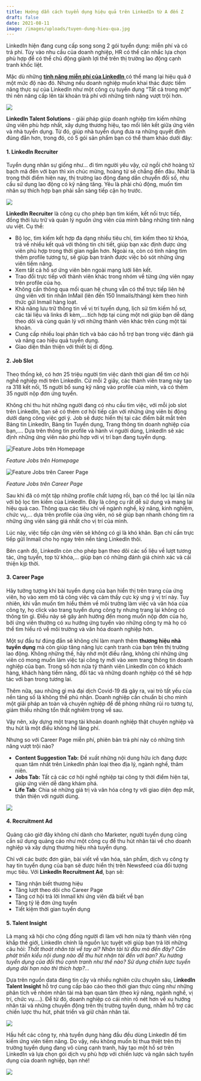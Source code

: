 ```yaml
---
title: Hướng dẫn cách tuyển dụng hiệu quả trên LinkedIn từ A đến Z
draft: false
date: 2021-08-11
image: /images/uploads/tuyen-dung-hieu-qua.jpg
---
```

LinkedIn hiện đang cung cấp song song 2 gói tuyển dụng: miễn phí và có trả phí. Tùy vào nhu cầu của doanh nghiệp, HR có thể cân nhắc lựa chọn phù hợp để có thể chủ động giành lợi thế trên thị trường lao động cạnh tranh khốc liệt.

Mặc dù những [**tính năng miễn phí của LinkedIn** ](https://business.anphabe.com/post/2021-05-25-tuy%E1%BB%83n-d%E1%BB%A5ng-kh%C3%B4ng-c%C3%B2n-kh%C3%B3-v%C3%AC-%C4%91%C3%A3-c%C3%B3-linkedin/)có thể mang lại hiệu quả ở một mức độ nào đó. Nhưng nếu doanh nghiệp muốn khai thác được tiềm năng thực sự của LinkedIn như một công cụ tuyển dụng “Tất cả trong một” thì nên nâng cấp lên tài khoản trả phí với những tính năng vượt trội hơn. 

![](/images/uploads/thumb.png)

**LinkedIn Talent Solutions** - giải pháp giúp doanh nghiệp tìm kiếm những ứng viên phù hợp nhất, xây dựng thương hiệu, tạo mối liên kết giữa ứng viên và nhà tuyển dụng. Từ đó, giúp nhà tuyển dụng đưa ra những quyết định đúng đắn hơn, trong đó, có 5 gói sản phẩm bạn có thể tham khảo dưới đây:

#### **1. LinkedIn Recruiter**

Tuyển dụng nhân sự giống như… đi tìm người yêu vậy, cứ ngồi chờ hoàng tử bạch mã đến với bạn thì xin chúc mừng, hoàng tử sẽ chẳng đến đâu. Nhất là trong thời điểm hiện nay, thị trường lao động đang dần chuyển đổi số, nhu cầu sử dụng lao động có kỹ năng tăng. Yêu là phải chủ động, muốn tìm nhân sự thích hợp bạn phải sẵn sàng tiếp cận họ trước.

![](/images/uploads/1.png)

**LinkedIn Recruiter** là công cụ cho phép bạn tìm kiếm, kết nối trực tiếp, đồng thời lưu trữ và quản lý nguồn ứng viên của mình bằng những tính năng ưu việt. Cụ thể:

* Bộ lọc, tìm kiếm kết hợp đa dạng nhiều tiêu chí, tìm kiếm theo từ khóa, trả về nhiều kết quả với thông tin chi tiết, giúp bạn xác định được ứng viên phù hợp trong thời gian ngắn hơn. Ngoài ra, còn có tính năng tìm thêm profile tương tự, sẽ giúp bạn tránh được việc bỏ sót những ứng viên tiềm năng.
* Xem tất cả hồ sơ ứng viên bên ngoài mạng lưới liên kết.
* Trao đổi trực tiếp với thành viên khác trong nhóm về từng ứng viên ngay trên profile của họ.
* Không cần thông qua mối quan hệ chung vẫn có thể trực tiếp liên hệ ứng viên với tin nhắn InMail (lên đến 150 Inmails/tháng) kèm theo hình thức gửi Inmail hàng loạt.
* Khả năng lưu trữ thông tin về vị trí tuyển dụng, lịch sử tìm kiếm hồ sơ, các tài liệu và links đi kèm,….tích hợp tại cùng một nơi giúp bạn dễ dàng theo dõi và cùng quản lý với những thành viên khác trên cùng một tài khoản.
* Cung cấp nhiều loại phân tích và báo cáo hỗ trợ bạn trong việc đánh giá và nâng cao hiệu quả tuyển dụng.
* Giao diện thân thiện với thiết bị di động.

#### **2. Job Slot**

Theo thống kê, có hơn 25 triệu người tìm việc dành thời gian để tìm cơ hội nghề nghiệp mới trên LinkedIn. Cứ mỗi 2 giây, các thành viên trang này tạo ra 318 kết nối, 15 người bổ sung kỹ năng vào profile của mình, và có thêm 35 người nộp đơn ứng tuyển. 

Không chỉ thu hút những người đang có nhu cầu tìm việc, với mỗi job slot trên LinkedIn, bạn sẽ có thêm cơ hội tiếp cận với những ứng viên bị động dưới dạng công việc gợi ý. Job sẽ được hiển thị tại các điểm bắt mắt trên Bảng tin LinkedIn, Bảng tin Tuyển dụng, Trang thông tin doanh nghiệp của bạn,.... Dựa trên thông tin profile và hành vi người dùng, LinkedIn sẽ xác định những ứng viên nào phù hợp với vị trí bạn đang tuyển dụng. 

![](/images/uploads/2.png "Feature Jobs trên Homepage")

*Feature Jobs trên Homepage*

![](/images/uploads/3.png "Feature Jobs trên Career Page")

*Feature Jobs trên Career Page*

Sau khi đã có một tập những profile chất lượng rồi, bạn có thể lọc lại lần nữa với bộ lọc tìm kiếm của LinkedIn. Đây là công cụ rất dễ sử dụng và mang lại hiệu quả cao. Thông qua các tiêu chí về ngành nghề, kỹ năng, kinh nghiệm, chức vụ,... dựa trên profile của ứng viên, nó sẽ giúp bạn nhanh chóng tìm ra những ứng viên sáng giá nhất cho vị trí của mình. 

Lúc này, việc tiếp cận ứng viên sẽ không có gì là khó khăn. Bạn chỉ cần trực tiếp gửi Inmail cho họ ngay trên nền tảng LinkedIn thôi. 

Bên cạnh đó, LinkedIn còn cho phép bạn theo dõi các số liệu về lượt tương tác, ứng tuyển, top từ khóa,... giúp bạn có những đánh giá chính xác và cải thiện kịp thời.

#### **3. Career Page**

Hãy tưởng tượng khi bài tuyển dụng của bạn hiển thị trên trang của ứng viên, họ vào xem mô tả công việc và cảm thấy cực kỳ ưng ý vị trí này. Tuy nhiên, khi vẫn muốn tìm hiểu thêm về môi trường làm việc và văn hóa của công ty, họ click vào trang tuyển dụng công ty nhưng trang lại không có thông tin gì. Điều này sẽ gây ảnh hướng đến mong muốn nộp đơn của họ, bởi ứng viên thường có xu hướng ứng tuyển vào những công ty mà họ có thể tìm hiểu rõ về môi trường và văn hóa doanh nghiệp hơn.

Một sự đầu tư đúng đắn sẽ không chỉ làm mạnh thêm **thương hiệu nhà tuyển dụng** mà còn giúp tăng năng lực cạnh tranh của bạn trên thị trường lao động. Không những thế, hãy nhớ một điều rằng, không chỉ những ứng viên có mong muốn làm việc tại công ty mới vào xem trang thông tin doanh nghiệp của bạn. Trong số hơn nửa tỷ thành viên LinkedIn còn có khách hàng, khách hàng tiềm năng, đối tác và những doanh nghiệp có thể sẽ hợp tác với bạn trong tương lai. 

Thêm nữa, sau những gì mà đại dịch Covid-19 đã gây ra, vai trò tất yếu của nền tảng số là không thể phủ nhận. Doanh nghiệp cần chuẩn bị cho mình một giải pháp an toàn và chuyên nghiệp để đề phòng những rủi ro tương tự, giảm thiểu những tổn thất nghiêm trọng về sau. 

Vậy nên, xây dựng một trang tài khoản doanh nghiệp thật chuyên nghiệp và thu hút là một điều không hề lãng phí. 

Nhưng so với Career Page miễn phí, phiên bản trả phí này có những tính năng vượt trội nào?

* **Content Suggestion Tab:** Đề xuất những nội dung hữu ích đang được quan tâm nhất trên LinkedIn phân loại theo địa lý, ngành nghề, thâm niên. 
* **Jobs Tab:** Tất cả các cơ hội nghề nghiệp tại công ty thời điểm hiện tại, giúp ứng viên dễ dàng khám phá. 
* **Life Tab**: Chia sẻ những giá trị và văn hóa công ty với giao diện đẹp mắt, thân thiện với người dùng.

![](/images/uploads/4.gif)

#### **4. Recruitment Ad**

Quảng cáo giờ đây không chỉ dành cho Marketer, người tuyển dụng cũng cần sử dụng quảng cáo như một công cụ để thu hút nhân tài về cho doanh nghiệp và xây dựng thương hiệu nhà tuyển dụng. 

Chỉ với các bước đơn giản, bài viết về văn hóa, sản phẩm, dịch vụ công ty hay tin tuyển dụng của bạn sẽ được hiển thị trên Newsfeed của đối tượng mục tiêu. Với **LinkedIn Recruitment Ad**, bạn sẽ:

* Tăng nhận biết thương hiệu 
* Tăng lượt theo dõi cho Career Page 
* Tăng cơ hội trả lời Inmail khi ứng viên đã biết về bạn 
* Tăng tỷ lệ đơn ứng tuyển 
* Tiết kiệm thời gian tuyển dụng

#### **5. Talent Insight**

Là mạng xã hội cho cộng đồng người đi làm với hơn nửa tỷ thành viên rộng khắp thế giới, LinkedIn chính là nguồn lực tuyệt vời giúp bạn trả lời những câu hỏi: *Thất thoát nhân tài về tay ai? Nhân tài từ đâu mà đến đây? Cần phát triển kiểu nội dung nào để thu hút nhân tài đến với bạn? Xu hướng tuyển dụng của đối thủ cạnh tranh như thế nào? Sử dụng chiến lược tuyển dụng dài hạn nào thì thích hợp?...* 

Dựa trên nguồn data đáng tin cậy và nhiều nghiên cứu chuyên sâu, L**inkedIn Talent Insight** hỗ trợ cung cấp báo cáo theo thời gian thực cũng như những phân tích về nhóm nhân tài mà bạn quan tâm (theo kỹ năng, ngành nghề, vị trí, chức vụ….). Để từ đó, doanh nghiệp có cái nhìn rõ nét hơn về xu hướng nhân tài và những chuyển động trên thị trường tuyển dụng, nhằm hỗ trợ các chiến lược thu hút, phát triển và giữ chân nhân tài.

![](/images/uploads/5.png)

Hầu hết các công ty, nhà tuyển dụng hàng đầu đều dùng LinkedIn để tìm kiếm ứng viên tiềm năng. Do vậy, nếu không muốn bị thua thiệt trên thị trường tuyển dụng đang vô cùng cạnh tranh, hãy tạo một hồ sơ trên LinkedIn và lựa chọn gói dịch vụ phù hợp với chiến lược và ngân sách tuyển dụng của doanh nghiệp, bạn nhé!

![](/images/uploads/info_linkedin.png)